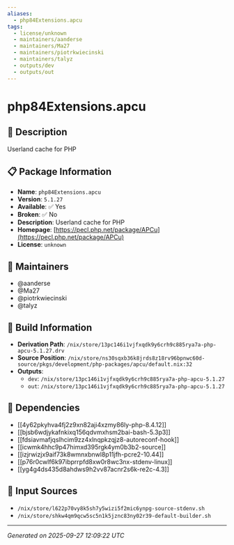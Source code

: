 ```yaml
---
aliases:
  - php84Extensions.apcu
tags:
  - license/unknown
  - maintainers/aanderse
  - maintainers/Ma27
  - maintainers/piotrkwiecinski
  - maintainers/talyz
  - outputs/dev
  - outputs/out
---
```


# php84Extensions.apcu

## 📝 Description

Userland cache for PHP

## 📋 Package Information

- **Name**: `php84Extensions.apcu`
- **Version**: `5.1.27`
- **Available**: ✅ Yes
- **Broken**: ✅ No
- **Description**: Userland cache for PHP
- **Homepage**: [https://pecl.php.net/package/APCu](https://pecl.php.net/package/APCu)
- **License**: `unknown`
## 👥 Maintainers

- @aanderse
- @Ma27
- @piotrkwiecinski
- @talyz


## 🔧 Build Information

- **Derivation Path**: `/nix/store/13pc146i1vjfxqdk9y6crh9c885rya7a-php-apcu-5.1.27.drv`
- **Source Position**: `/nix/store/ns30sqxb36k8jrds8z18rv96bpnwc60d-source/pkgs/development/php-packages/apcu/default.nix:32`
- **Outputs**:
  - `dev`:  `/nix/store/13pc146i1vjfxqdk9y6crh9c885rya7a-php-apcu-5.1.27`
  - `out`:  `/nix/store/13pc146i1vjfxqdk9y6crh9c885rya7a-php-apcu-5.1.27`

## 🔗 Dependencies

- [[4y62pkyhva4fj2z9xn82aji4xzmy86ly-php-8.4.12]]
- [[bjsb6wdjykafnkixq156qdvmxhsm2bai-bash-5.3p3]]
- [[fdsiavmafjqslhcim9zz4xlnqpkzqjz8-autoreconf-hook]]
- [[icwmk4hhc9p47himxd395rgk4ym0b3b2-source]]
- [[izjrwizjx9aif73k8wmnxbnwl8p11jfh-pcre2-10.44]]
- [[p76r0cwlf6k97ibprrpfd8xw0r8wc3nx-stdenv-linux]]
- [[yg4g4ds435d8ahdws9h2vv87acnr2s6k-re2c-4.3]]

## 📁 Input Sources

- `/nix/store/l622p70vy8k5sh7y5wizi5f2mic6ynpg-source-stdenv.sh`
- `/nix/store/shkw4qm9qcw5sc5n1k5jznc83ny02r39-default-builder.sh`

---
*Generated on 2025-09-27 12:09:22 UTC*
